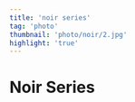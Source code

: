 ```yaml
---
title: 'noir series'
tag: 'photo'
thumbnail: 'photo/noir/2.jpg'
highlight: 'true'
---
```



# Noir Series


<image-loader height="overview_image_460" image="photo/noir"></image-loader>